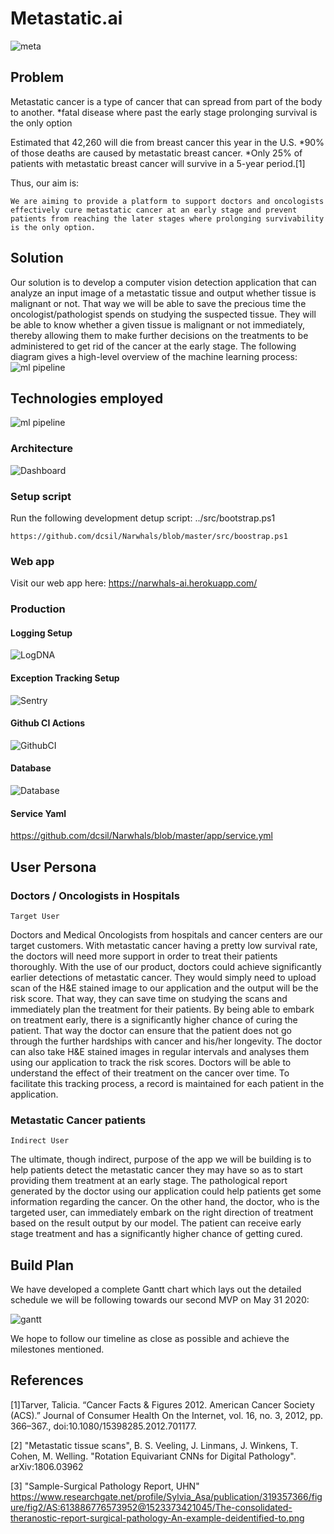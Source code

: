 # Metastatic.ai
![meta](./src/assets/logo.png)


## Problem
Metastatic cancer is a type of cancer that can spread from part of the body to another. 
    *fatal disease where past the early stage prolonging survival is the only option

Estimated that 42,260 will die from breast cancer this year in the U.S.
    *90% of those deaths are caused by metastatic breast cancer. 
    *Only 25% of patients with metastatic breast cancer will survive in a 5-year period.[1]


Thus, our aim is:

    We are aiming to provide a platform to support doctors and oncologists effectively cure metastatic cancer at an early stage and prevent patients from reaching the later stages where prolonging survivability is the only option.

## Solution

Our solution is to develop a computer vision detection application that can analyze an input image of a metastatic tissue and output whether tissue is malignant or not. That way we will be able to save the precious time the oncologist/pathologist spends on studying the suspected tissue. They will be able to know whether a given tissue is malignant or not immediately, thereby allowing them to make further decisions on the treatments to be administered to get rid of the cancer at the early stage. 
The following diagram gives a high-level overview of the machine learning process:
![ml pipeline](../product_research/unnamed2.jpg)

## Technologies employed

![ml pipeline](./tech.jpg)



### Architecture
 
 ![Dashboard](./archi.jpg)
 

### Setup script

Run the following development detup script:
    ../src/bootstrap.ps1
   
    https://github.com/dcsil/Narwhals/blob/master/src/boostrap.ps1
    


### Web app

 Visit our web app here: https://narwhals-ai.herokuapp.com/

### Production

#### Logging Setup

 ![LogDNA](./LogDNA.jpg)

#### Exception Tracking Setup

 ![Sentry](./Sentry.jpg)

#### Github CI Actions
 ![GithubCI](./GithubCI.jpg)

#### Database
 ![Database](./Database.jpg)
 
 #### Service Yaml 
 
 https://github.com/dcsil/Narwhals/blob/master/app/service.yml


## User Persona

### Doctors / Oncologists in Hospitals
    Target User

Doctors and Medical Oncologists from hospitals and cancer centers are our target customers. With metastatic cancer having a pretty low survival rate, the doctors will need more support in order to treat their patients thoroughly. With the use of our product, doctors could achieve significantly earlier detections of metastatic cancer. They would simply need to upload scan of the H&E stained image to our application and the output will be the risk score. That way, they can save time on studying the scans and immediately plan the treatment for their patients. By being able to embark on treatment early, there is a significantly higher chance of curing the patient. That way the doctor can ensure that the patient does not go through the further hardships with cancer and his/her longevity.
The doctor can also take H&E stained images in regular intervals and analyses them using our application to track the risk scores. Doctors will be able to understand the effect of their treatment on the cancer over time. To facilitate this tracking process, a record is maintained for each patient in the application.

### Metastatic Cancer patients
    Indirect User

The ultimate, though indirect, purpose of the app we will be building is to help patients detect the metastatic cancer they may have so as to start providing them treatment at an early stage.
The pathological report generated by the doctor using our application could help patients get some information regarding the cancer.
On the other hand, the doctor, who is the targeted user, can immediately embark on the right direction of treatment based on the result output by our model. The patient can receive early stage treatment and has a significantly higher chance of getting cured. 




## Build Plan

We have developed a complete Gantt chart which lays out the detailed schedule we will be following towards our second MVP on May 31 2020:

![gantt](./build.jpg)

We hope to follow our timeline as close as possible and achieve the milestones mentioned.

## References
[1]Tarver, Talicia. “Cancer Facts &amp; Figures 2012. American Cancer Society (ACS).” Journal of Consumer Health On the Internet, vol. 16, no. 3, 2012, pp. 366–367., doi:10.1080/15398285.2012.701177.

[2] "Metastatic tissue scans", B. S. Veeling, J. Linmans, J. Winkens, T. Cohen, M. Welling. "Rotation Equivariant CNNs for Digital Pathology". arXiv:1806.03962 

[3]  "Sample-Surgical Pathology Report, UHN" https://www.researchgate.net/profile/Sylvia_Asa/publication/319357366/figure/fig2/AS:613886776573952@1523373421045/The-consolidated-theranostic-report-surgical-pathology-An-example-deidentified-to.png


